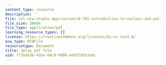 ```yaml
---
content_type: resource
description: ''
file: /ol-ocw-studio-app/courses/8-701-introduction-to-nuclear-and-particle-physics-fall-2020/7f3ade3641be68c99d08e6d37d2e1edc_olxlB5mW1CI.pdf
file_size: 30646
file_type: application/pdf
learning_resource_types: []
license: https://creativecommons.org/licenses/by-nc-sa/4.0/
ocw_type: OCWFile
resourcetype: Document
title: 3play pdf file
uid: 7f3ade36-41be-68c9-9d08-e6d37d2e1edc
---
```

